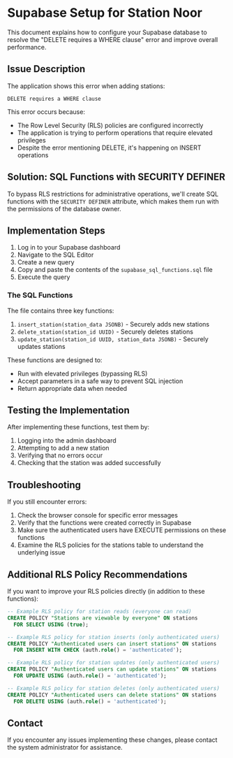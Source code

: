 # Supabase Setup for Station Noor

This document explains how to configure your Supabase database to resolve the "DELETE requires a WHERE clause" error and improve overall performance.

## Issue Description

The application shows this error when adding stations:
```
DELETE requires a WHERE clause
```

This error occurs because:
- The Row Level Security (RLS) policies are configured incorrectly
- The application is trying to perform operations that require elevated privileges
- Despite the error mentioning DELETE, it's happening on INSERT operations

## Solution: SQL Functions with SECURITY DEFINER

To bypass RLS restrictions for administrative operations, we'll create SQL functions with the `SECURITY DEFINER` attribute, which makes them run with the permissions of the database owner.

## Implementation Steps

1. Log in to your Supabase dashboard
2. Navigate to the SQL Editor
3. Create a new query
4. Copy and paste the contents of the `supabase_sql_functions.sql` file
5. Execute the query

### The SQL Functions

The file contains three key functions:

1. `insert_station(station_data JSONB)` - Securely adds new stations
2. `delete_station(station_id UUID)` - Securely deletes stations
3. `update_station(station_id UUID, station_data JSONB)` - Securely updates stations

These functions are designed to:
- Run with elevated privileges (bypassing RLS)
- Accept parameters in a safe way to prevent SQL injection
- Return appropriate data when needed

## Testing the Implementation

After implementing these functions, test them by:

1. Logging into the admin dashboard
2. Attempting to add a new station
3. Verifying that no errors occur
4. Checking that the station was added successfully

## Troubleshooting

If you still encounter errors:

1. Check the browser console for specific error messages
2. Verify that the functions were created correctly in Supabase
3. Make sure the authenticated users have EXECUTE permissions on these functions
4. Examine the RLS policies for the stations table to understand the underlying issue

## Additional RLS Policy Recommendations

If you want to improve your RLS policies directly (in addition to these functions):

```sql
-- Example RLS policy for station reads (everyone can read)
CREATE POLICY "Stations are viewable by everyone" ON stations
  FOR SELECT USING (true);

-- Example RLS policy for station inserts (only authenticated users)
CREATE POLICY "Authenticated users can insert stations" ON stations
  FOR INSERT WITH CHECK (auth.role() = 'authenticated');

-- Example RLS policy for station updates (only authenticated users)
CREATE POLICY "Authenticated users can update stations" ON stations
  FOR UPDATE USING (auth.role() = 'authenticated');

-- Example RLS policy for station deletes (only authenticated users)
CREATE POLICY "Authenticated users can delete stations" ON stations
  FOR DELETE USING (auth.role() = 'authenticated');
```

## Contact

If you encounter any issues implementing these changes, please contact the system administrator for assistance.
